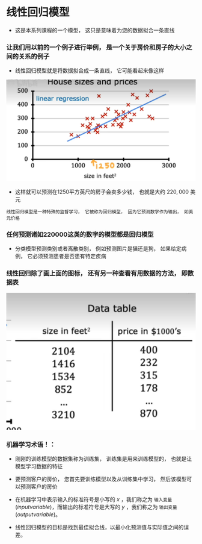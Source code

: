 # 线性回归模型

- 这是本系列课程的一个模型， 这只是意味着为您的数据拟合一条直线

### 让我们用以前的一个例子进行举例， 是一个关于房价和房子的大小之间的关系的例子

- 线性回归模型就是将数据拟合成一条直线， 它可能看起来像这样

![](../image/线性回归模型/3.png)

- 这样就可以预测在1250平方英尺的房子会卖多少钱， 也就是大约 $220,000$ 美元
  
`线性回归模型是一种特殊的监督学习， 它被称为回归模型， 因为它预测数字作为输出， 如美元价格`

### 任何预测诸如220000这类的数字的模型都是回归模型

- 分类模型预测类别或者离散类别， 例如预测图片是猫还是狗， 如果给定病例， 它必须预测患者是否患有特定疾病

### 线性回归除了画上面的图标， 还有另一种查看有用数据的方法， 即数据表

![](../image/线性回归模型/4.png)

### 机器学习术语！：
- 刚刚的训练模型的数据集称为训练集， 训练集是用来训练模型的， 也就是让模型学习数据的特征

- 要预测客户的房价， 您首先要训练模型以及从训练集中学习， 然后该模型可以预测客户的房价

- 在机器学习中表示输入的标准符号是小写的 $x$ ，我们称之为 `输入变量` ($input variable$)，而输出的标准符号是大写的 $y$ ，我们称之为 `输出变量` ($output variable$)。

- 线性回归模型的目标是找到最佳拟合线，以最小化预测值与实际值之间的误差。